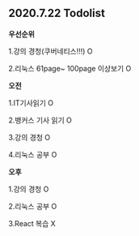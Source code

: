 ## 2020.7.22 Todolist



**우선순위**

1.강의 경청(쿠버네티스!!!) O

2.리눅스 61page~ 100page 이상보기 O







**오전**

1.IT기사읽기 O

2.뱅커스 기사 읽기 O

3.강의 경청 O

4.리눅스 공부 O



**오후**

1.강의 경청 O

2.리눅스 공부 O

3.React 복습 X